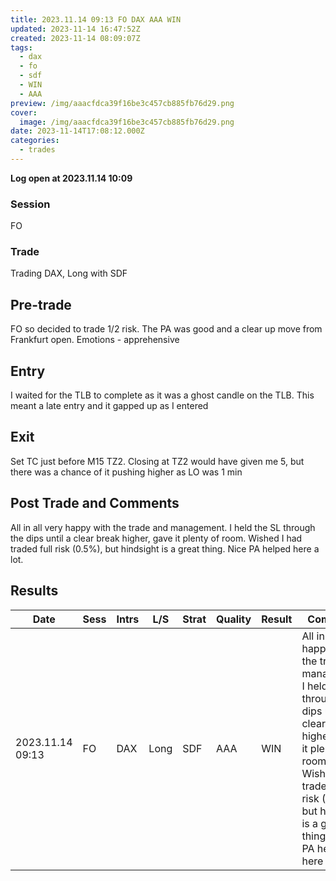 ```yaml
---
title: 2023.11.14 09:13 FO DAX AAA WIN
updated: 2023-11-14 16:47:52Z
created: 2023-11-14 08:09:07Z
tags:
  - dax
  - fo
  - sdf
  - WIN
  - AAA
preview: /img/aaacfdca39f16be3c457cb885fb76d29.png
cover:
  image: /img/aaacfdca39f16be3c457cb885fb76d29.png
date: 2023-11-14T17:08:12.000Z
categories:
  - trades
---
```


**Log open at 2023.11.14 10:09**
### Session
FO
### Trade
Trading DAX, Long with SDF
## Pre-trade
FO so decided to trade 1/2 risk. The PA was good and a clear up move from Frankfurt open. Emotions - apprehensive
## Entry
I waited for the TLB to complete as it was a ghost candle on the TLB. This meant a late entry and it gapped up as I entered
## Exit
Set TC just before M15 TZ2. Closing at TZ2 would have given me 5, but there was a chance of it pushing higher as LO was 1 min
## Post Trade and Comments
All in all very happy with the trade and management. I held the SL through the dips until a clear break higher, gave it plenty of room. Wished I had traded full risk (0.5%), but hindsight is a great thing. Nice PA helped here a lot. 
## Results

| Date | Sess | Intrs | L/S | Strat | Quality | Result | Comments | URL  | R | Risk% |
|--|--|--|--|--|--|--|--|--|--|--|
| 2023.11.14 09:13 | FO | DAX | Long | SDF |AAA | WIN | All in all very happy with the trade and management. I held the SL through the dips until a clear break higher, gave it plenty of room. Wished I had traded full risk (0.5%), but hindsight is a great thing. Nice PA helped here a lot.  | https://www.mql5.com/en/charts/18523070/ger40-cash-m1-ftmo-s-r | 4.09 | 0.25 |